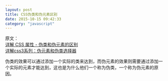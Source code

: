 ```yaml
---
layout: post
title: CSS伪类和伪元素区别
date: 2015-10-15 09:42:33
category: "javascript"
--- 
```


原文：  
[详解 CSS 属性 - 伪类和伪元素的区别](http://segmentfault.com/a/1190000000484493)  
[详解css3系列：伪元素和伪类选择器](http://segmentfault.com/a/1190000000657084)  

伪类的效果可以通过添加一个实际的类来达到，而伪元素的效果则需要通过添加一个实际的元素才能达到，这也是为什么他们一个称为伪类，一个称为伪元素的原因。